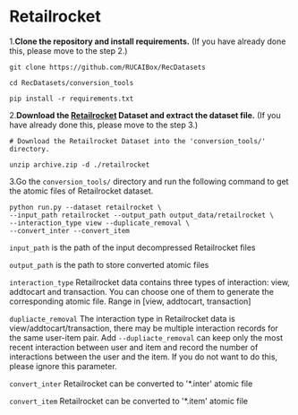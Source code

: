 # Retailrocket

1.**Clone the repository and install requirements.** 
(If you have already done this, please move to the step 2.)

```
git clone https://github.com/RUCAIBox/RecDatasets

cd RecDatasets/conversion_tools

pip install -r requirements.txt
```

2.**Download the [Retailrocket](https://www.kaggle.com/retailrocket/ecommerce-dataset) Dataset and extract the dataset file.**
(If you have already done this, please move to the step 3.)

```
# Download the Retailrocket Dataset into the 'conversion_tools/' directory.

unzip archive.zip -d ./retailrocket
```

3.Go the ``conversion_tools/`` directory 
and run the following command to get the atomic files of Retailrocket dataset.

```
python run.py --dataset retailrocket \ 
--input_path retailrocket --output_path output_data/retailrocket \
--interaction_type view --duplicate_removal \ 
--convert_inter --convert_item
```

`input_path` is the path of the input decompressed Retailrocket files

`output_path` is the path to store converted atomic files

`interaction_type` Retailrocket data contains three types of interaction: view, addtocart and transaction.
You can choose one of them to generate the corresponding atomic file. Range in [view, addtocart, transaction]

 `dupliacte_removal` The interaction type in Retailrocket data is view/addtocart/transaction, 
 there may be multiple interaction records for the same user-item pair. Add `--dupliacte_removal` can 
 keep only the most recent interaction between user and item and 
 record the number of interactions between the user and the item. 
 If you do not want to do this, please ignore this parameter.

 `convert_inter` Retailrocket can be converted to '*.inter' atomic file

`convert_item` Retailrocket can be converted to '*.item' atomic file